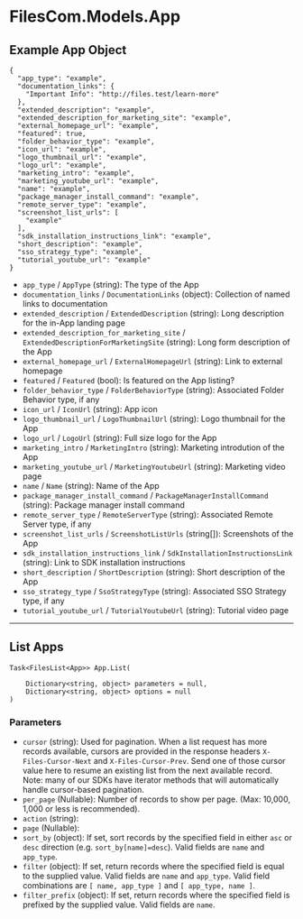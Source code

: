 # FilesCom.Models.App

## Example App Object

```
{
  "app_type": "example",
  "documentation_links": {
    "Important Info": "http://files.test/learn-more"
  },
  "extended_description": "example",
  "extended_description_for_marketing_site": "example",
  "external_homepage_url": "example",
  "featured": true,
  "folder_behavior_type": "example",
  "icon_url": "example",
  "logo_thumbnail_url": "example",
  "logo_url": "example",
  "marketing_intro": "example",
  "marketing_youtube_url": "example",
  "name": "example",
  "package_manager_install_command": "example",
  "remote_server_type": "example",
  "screenshot_list_urls": [
    "example"
  ],
  "sdk_installation_instructions_link": "example",
  "short_description": "example",
  "sso_strategy_type": "example",
  "tutorial_youtube_url": "example"
}
```

* `app_type` / `AppType`  (string): The type of the App
* `documentation_links` / `DocumentationLinks`  (object): Collection of named links to documentation
* `extended_description` / `ExtendedDescription`  (string): Long description for the in-App landing page
* `extended_description_for_marketing_site` / `ExtendedDescriptionForMarketingSite`  (string): Long form description of the App
* `external_homepage_url` / `ExternalHomepageUrl`  (string): Link to external homepage
* `featured` / `Featured`  (bool): Is featured on the App listing?
* `folder_behavior_type` / `FolderBehaviorType`  (string): Associated Folder Behavior type, if any
* `icon_url` / `IconUrl`  (string): App icon
* `logo_thumbnail_url` / `LogoThumbnailUrl`  (string): Logo thumbnail for the App
* `logo_url` / `LogoUrl`  (string): Full size logo for the App
* `marketing_intro` / `MarketingIntro`  (string): Marketing introdution of the App
* `marketing_youtube_url` / `MarketingYoutubeUrl`  (string): Marketing video page
* `name` / `Name`  (string): Name of the App
* `package_manager_install_command` / `PackageManagerInstallCommand`  (string): Package manager install command
* `remote_server_type` / `RemoteServerType`  (string): Associated Remote Server type, if any
* `screenshot_list_urls` / `ScreenshotListUrls`  (string[]): Screenshots of the App
* `sdk_installation_instructions_link` / `SdkInstallationInstructionsLink`  (string): Link to SDK installation instructions
* `short_description` / `ShortDescription`  (string): Short description of the App
* `sso_strategy_type` / `SsoStrategyType`  (string): Associated SSO Strategy type, if any
* `tutorial_youtube_url` / `TutorialYoutubeUrl`  (string): Tutorial video page


---

## List Apps

```
Task<FilesList<App>> App.List(
    
    Dictionary<string, object> parameters = null,
    Dictionary<string, object> options = null
)
```

### Parameters

* `cursor` (string): Used for pagination.  When a list request has more records available, cursors are provided in the response headers `X-Files-Cursor-Next` and `X-Files-Cursor-Prev`.  Send one of those cursor value here to resume an existing list from the next available record.  Note: many of our SDKs have iterator methods that will automatically handle cursor-based pagination.
* `per_page` (Nullable<Int64>): Number of records to show per page.  (Max: 10,000, 1,000 or less is recommended).
* `action` (string): 
* `page` (Nullable<Int64>): 
* `sort_by` (object): If set, sort records by the specified field in either `asc` or `desc` direction (e.g. `sort_by[name]=desc`). Valid fields are `name` and `app_type`.
* `filter` (object): If set, return records where the specified field is equal to the supplied value. Valid fields are `name` and `app_type`. Valid field combinations are `[ name, app_type ]` and `[ app_type, name ]`.
* `filter_prefix` (object): If set, return records where the specified field is prefixed by the supplied value. Valid fields are `name`.
